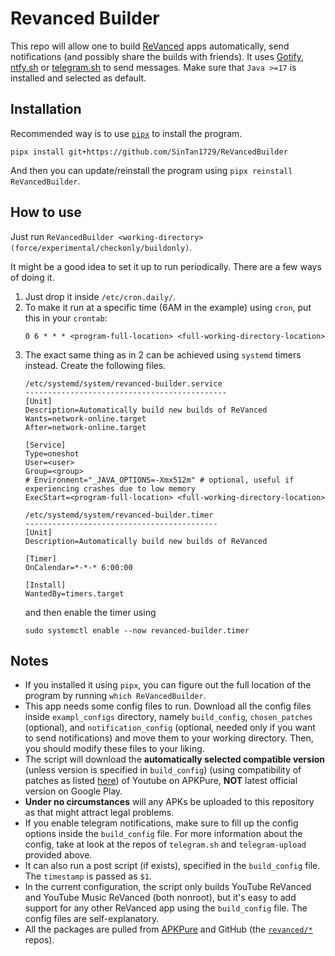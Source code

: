# Revanced Builder
This repo will allow one to build [ReVanced](https://github.com/revanced/) apps automatically, send notifications (and possibly share the builds with friends). It uses [Gotify](https://gotify.net), [ntfy.sh](https://ntfy.sh) or [telegram.sh](https://github.com/fabianonline/telegram.sh) to send messages. Make sure that `Java >=17` is installed and selected as default.

## Installation
Recommended way is to use [`pipx`](https://github.com/pypa/pipx) to install the program.
```
pipx install git+https://github.com/SinTan1729/ReVancedBuilder
```
And then you can update/reinstall the program using `pipx reinstall ReVancedBuilder`.
## How to use
Just run `ReVancedBuilder <working-directory> (force/experimental/checkonly/buildonly)`.

It might be a good idea to set it up to run periodically. There are a few ways of doing it.
1. Just drop it inside `/etc/cron.daily/`.
1. To make it run at a specific time (6AM in the example) using `cron`, put this in your `crontab`:
    ```
    0 6 * * * <program-full-location> <full-working-directory-location>
    ```
1. The exact same thing as in 2 can be achieved using `systemd` timers instead. Create the following files.
    ```
    /etc/systemd/system/revanced-builder.service
    ---------------------------------------------
    [Unit]
    Description=Automatically build new builds of ReVanced
    Wants=network-online.target
    After=network-online.target

    [Service]
    Type=oneshot
    User=<user>
    Group=<group>
    # Environment="_JAVA_OPTIONS=-Xmx512m" # optional, useful if experiencing crashes due to low memory
    ExecStart=<program-full-location> <full-working-directory-location>
    ```
    ```
    /etc/systemd/system/revanced-builder.timer
    -------------------------------------------
    [Unit]
    Description=Automatically build new builds of ReVanced

    [Timer]
    OnCalendar=*-*-* 6:00:00

    [Install]
    WantedBy=timers.target
    ```
    and then enable the timer using
    ```
    sudo systemctl enable --now revanced-builder.timer
    ```

## Notes
- If you installed it using `pipx`, you can figure out the full location of the program by running `which ReVancedBuilder`.
- This app needs some config files to run. Download all the config files inside `exampl_configs` directory, namely `build_config`, `chosen_patches` (optional), and `notification_config` (optional, needed only if you want to send notifications) and move them to your working directory. Then, you should modify these files to your liking.
- The script will download the **automatically selected compatible version** (unless version is specified in `build_config`) (using compatibility of patches as listed [here](https://revanced.app/patches)) of Youtube on APKPure, **NOT** latest official version on Google Play.
- **Under no circumstances** will any APKs be uploaded to this repository as that might attract legal problems.
- If you enable telegram notifications, make sure to fill up the config options inside the `build_config` file. For more information about the config, take at look at the repos of `telegram.sh` and `telegram-upload` provided above.
- It can also run a post script (if exists), specified in the `build_config` file. The `timestamp` is passed as `$1`.
- In the current configuration, the script only builds YouTube ReVanced and YouTube Music ReVanced (both nonroot), but it's easy to add support for any other ReVanced app using the `build_config` file. The config files are self-explanatory.
- All the packages are pulled from [APKPure](https://apkpure.com) and GitHub (the [`revanced/*`](https://github.com/revanced) repos).

